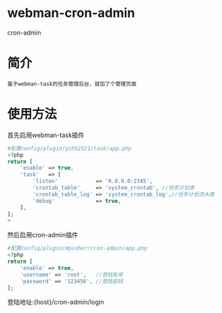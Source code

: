 # webman-cron-admin
cron-admin
# 简介
 
`基于webman-task的任务管理后台，就加了个管理页面`

# 使用方法
首先启用webman-task插件
```php
#配置config/plugin/yzh52521/task/app.php
<?php
return [
    'enable' => true,
    'task'   => [
        'listen'            => '0.0.0.0:2345',
        'crontab_table'     => 'system_crontab', //任务计划表
        'crontab_table_log' => 'system_crontab_log',//任务计划流水表
        'debug'             => true,
    ],
];
>
```
然后启用cron-admin插件
```php
#配置config/plugin/mpusher/cron-admin/app.php
<?php
return [
    'enable' => true,
    'username' => 'root',   //登陆账号
    'password' => '123456', //登陆密码
];
```
登陆地址:{host}/cron-admin/login
